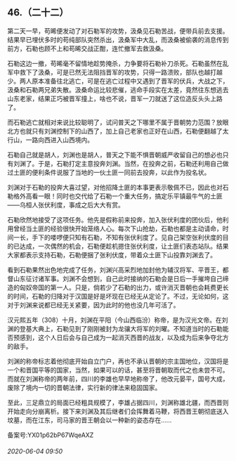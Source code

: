 ## 46.（二十二）
第二天一早，苟晞便发动了对石勒军的攻势，汲桑见石勒苦战，便带兵前去支援。结果早已埋伏多时的苟纯部队突然杀出，汲桑军中大乱，而汲桑被偷袭的消息传到前方，石勒也顾不上和苟晞交战正酣，连忙撤军去救汲桑。



石勒这边一撤，苟晞毫不留情地趁势掩杀，力争要将石勒补刀杀死。石勒虽然在乱军中救下了汲桑，可是已然无法阻挡晋军的攻势，只得一路溃败，部队也越打越少。两人原本准备往北逃亡，可是在逃亡过程中又遇到了晋军的伏兵，大战之下，汲桑和石勒两兄弟失散。汲桑命运比较悲催，逃命手段实在太差，竟然往东想逃去山东老家，结果正巧被晋军撞上，啥也不说，晋军一刀就送了这位造反头头上路了。



而石勒逃亡就相对来说比较聪明了，试问普天之下哪里不属于晋朝势力范围？放眼北方也就只有刘渊控制下的山西了，加上自己老家也正好在山西，石勒便翻越了太行山，一路向西进入山西境内。



石勒自己就是胡人，刘渊也是胡人，普天之下能不惧晋朝威严收留自己的想必也只有刘渊了。于是，石勒打定主意投奔刘渊。当然，在投奔之前，石勒还利用自己做过土匪的便利条件说服了当地的一伙土匪一同前去投奔，以此作为投名状。



刘渊对于石勒的投奔大喜过望，对他招降土匪的本事更表示敬佩不已，因此也对石勒格外高看一眼！同时也交代给了石勒一个重大任务，搞定乐平镇最牛气的土匪——乌桓人张伏利度，事成之后大大有赏。



石勒欣然地接受了这项任务。他先是假称前来投奔，加入张伏利度的团伙后，他利用曾经当土匪的经验很快开始笼络人心。每次下山抢劫，石勒也都是主动请命，时间一长，手下的喽啰便只知有石勒，不知有张伏利度了。见自己架空张利伏度的目的已达成，一次偶然的机会，石勒便趁机摁住张伏利度，让土匪们表态站队。结果大家都表示支持石勒，石勒便捆了张利伏度，带着众土匪下山投靠刘渊去了。



看到石勒果然出色地完成了任务，刘渊兴高采烈地加封他为辅汉将军、平晋王，都督山东征讨诸军事。刘渊不会想到，自己此时接纳的石勒会是日后一手摧垮自己缔造的匈奴帝国的第一人。只是，倘若少了石勒的出力，或许消灭晋朝也会耗费更长的时间，石勒的归降对于汉国是好是坏现在已经无从定论了。不过，无论如何，这对于刘渊来说都已经无关紧要，因为此时的他也没几年可活了。



汉元熙五年（308）十月，刘渊在平阳（今山西临汾）称帝，是为汉光文帝。在刘渊的登基大典上，石勒见到了刚刚被封为龙骧大将军的刘曜。不知道当时的石勒能否预感到，这个人日后会与自己成为一起消灭西晋的战友，以及成为后来争夺北方的敌手。



刘渊的称帝标志着他彻底开始自立门户，再也不承认晋朝的宗主国地位，汉国将是一个和晋国平等的国家，当然，如果可以的话，甚至将晋朝取而代之也未尝不可。而就在刘渊称帝的两年前，四川的李雄也早早地称帝了，他改元晏平，国号大成，废除了境内一切的晋朝法律，实行新的律法来稳固国家。



至此，三足鼎立的局面已经粗具规模了，李雄占据四川，刘渊称雄北疆，而西晋则开始走向分崩离析。接下来刘渊及其后继者们会挥舞着马鞭，将西晋王朝彻底送入坟墓，而在江东，司马家的晋王朝会以一种新的姿态存在……



备案号:YX01p62bP67WqeAXZ


###### 2020-06-04 09:50
